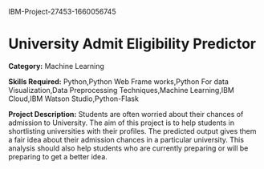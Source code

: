 IBM-Project-27453-1660056745
<h1>University Admit Eligibility Predictor</h1>

<b>Category:</b> 
Machine Learning

<b>Skills Required:</b>
Python,Python Web Frame works,Python For data Visualization,Data Preprocessing Techniques,Machine Learning,IBM Cloud,IBM Watson Studio,Python-Flask

<b>Project Description:</b>
Students are often worried about their chances of admission to University. The aim of this project is to help students in shortlisting universities with their profiles. The predicted output gives them a fair idea about their admission chances in a particular university. This analysis should also help students who are currently preparing or will be preparing to get a better idea.
